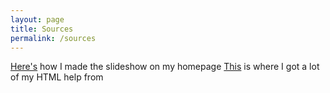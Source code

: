 ```yaml
---
layout: page
title: Sources
permalink: /sources
---
```


[Here's](https://www.youtube.com/watch?v=iOXHFvFpimg) how I made the slideshow on my homepage
[This](https://www.w3schools.com/html/) is where I got a lot of my HTML help from
